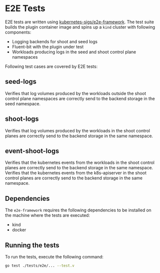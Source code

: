# E2E Tests

E2E tests are written using [kubernetes-sigs/e2e-framework](https://github.com/kubernetes-sigs/e2e-framework).
The test suite builds the plugin container image and spins up a `kind` cluster with following components:
- Logging backends for shoot and seed logs
- Fluent-bit with the plugin under test
- Workloads producing logs in the seed and shoot control plane namespaces

Following test cases are covered by E2E tests:

## seed-logs

Verifies that log volumes produced by the workloads outside the shoot control plane namespaces
are correctly send to the backend storage in the seed namespace.

## shoot-logs

Verifies that log volumes produced by the workloads in the shoot control planes are correctly send to the backend storage in the same namespace.

## event-shoot-logs

Verifies that the kubernetes events from the workloads in the shoot control planes are correctly send to the backend storage in the same namespace. Verifies that the kubernetes events from the k8s-apiserver in the shoot control planes are correctly send to the backend storage in the same namespace.

## Dependencies 

The `e2e-framework` requires the following dependencies to be installed on the machine where the tests are executed:
- kind
- docker

## Running the tests
To run the tests, execute the following command:

```bash
go test ./tests/e2e/... --test.v
```
